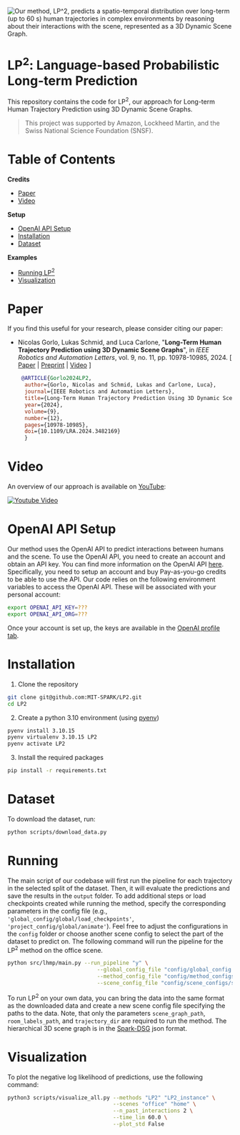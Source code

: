 ![](https://github.com/MIT-SPARK/LP2/blob/main/assets/project_page_title.gif?raw=true "Our method, LP^2, predicts a spatio-temporal distribution over long-term (up to 60 s) human trajectories in complex environments by reasoning about their interactions with the scene, represented as a 3D Dynamic Scene Graph.")

# LP<sup>2</sup>: Language-based Probabilistic Long-term Prediction
This repository contains the code for LP<sup>2</sup>, our approach for Long-term Human Trajectory Prediction using 3D Dynamic Scene Graphs.

> This project was supported by Amazon, Lockheed Martin, and the Swiss National Science Foundation (SNSF).

# Table of Contents
**Credits**
* [Paper](#paper)
* [Video](#video)

**Setup**
* [OpenAI API Setup](#openai-api-setup)
* [Installation](#installation)
* [Dataset](#dataset)


 **Examples**
* [Running LP<sup>2</sup>](#running)
* [Visualization](#visualization) 

# Paper
If you find this useful for your research, please consider citing our paper:

* Nicolas Gorlo, Lukas Schmid, and Luca Carlone, "**Long-Term Human Trajectory Prediction using 3D Dynamic Scene Graphs**", in _IEEE Robotics and Automation Letters_, vol. 9, no. 11, pp. 10978-10985, 2024. [ [Paper](https://ieeexplore.ieee.org/document/10720207) | [Preprint](https://arxiv.org/abs/2405.00552) | [Video](https://www.youtube.com/watch?v=mzumT3T0dYw) ]
  ```bibtex
   @ARTICLE{Gorlo2024LP2,
    author={Gorlo, Nicolas and Schmid, Lukas and Carlone, Luca},
    journal={IEEE Robotics and Automation Letters},
    title={Long-Term Human Trajectory Prediction Using 3D Dynamic Scene Graphs},
    year={2024},
    volume={9},
    number={12},
    pages={10978-10985},
    doi={10.1109/LRA.2024.3482169}
    }
  ```
# Video

An overview of our approach is available on [YouTube](https://www.youtube.com/watch?v=mzumT3T0dYw):

[<img src=https://github.com/MIT-SPARK/LP2/assets/36043993/0dd28295-3b72-468b-8420-56477f910e8b alt="Youtube Video">](https://www.youtube.com/watch?v=mzumT3T0dYw)

# OpenAI API Setup 
Our method uses the OpenAI API to predict interactions between humans and the scene. To use the OpenAI API, you need to create an account and obtain an API key. You can find more information on the OpenAI API [here](https://platform.openai.com/docs/overview).
Specifically, you need to setup an account and buy Pay-as-you-go credits to be able to use the API.
Our code relies on the following environment variables to access the OpenAI API. These will be associated with your personal account:
```bash
export OPENAI_API_KEY=???
export OPENAI_API_ORG=???
```
Once your account is set up, the keys are available in the [OpenAI profile tab](https://platform.openai.com/settings/profile?tab=api-keys).

# Installation 
1. Clone the repository
```bash
git clone git@github.com:MIT-SPARK/LP2.git
cd LP2
```
2. Create a python 3.10 environment (using [pyenv](https://github.com/pyenv/pyenv))
```bash
pyenv install 3.10.15
pyenv virtualenv 3.10.15 LP2
pyenv activate LP2
```
3. Install the required packages
```bash
pip install -r requirements.txt
```

# Dataset
To download the dataset, run:
```bash
python scripts/download_data.py
```

# Running
The main script of our codebase will first run the pipeline for each trajectory in the selected split of the dataset. Then, it will evaluate the predictions and save the results in the `output` folder. To add additional steps or load checkpoints created while running the method, specify the corresponding parameters in the config file (e.g., `'global_config/global/load_checkpoints'`, `'project_config/global/animate'`).
Feel free to adjust the configurations in the `config` folder or choose another scene config to select the part of the dataset to predict on. 
The following command will run the pipeline for the LP<sup>2</sup> method on the office scene.

```bash
python src/lhmp/main.py --run_pipeline "y" \
                            --global_config_file "config/global_config.yaml" \
                            --method_config_file "config/method_configs/project_config_LP2.yaml" \
                            --scene_config_file "config/scene_configs/scene_config_office.yaml"
```

To run LP<sup>2</sup> on your own data, you can bring the data into the same format as the downloaded data and create a new scene config file specifying the paths to the data.
Note, that only the parameters `scene_graph_path`, `room_labels_path`, and `trajectory_dir` are required to run the method. The hierarchical 3D scene graph is in the [Spark-DSG](https://github.com/MIT-SPARK/Spark-DSG) json format.

# Visualization
To plot the negative log likelihood of predictions, use the following command:
```bash
python3 scripts/visualize_all.py --methods "LP2" "LP2_instance" \
                                 --scenes "office" "home" \
                                 --n_past_interactions 2 \
                                 --time_lim 60.0 \
                                 --plot_std False
```
